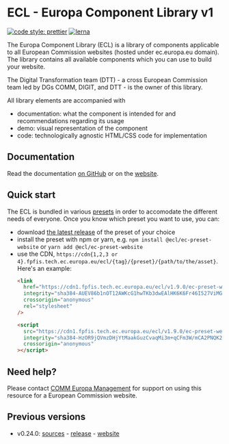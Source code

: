 # ECL - Europa Component Library v1

[![code style: prettier](https://img.shields.io/badge/code_style-prettier-ff69b4.svg?style=flat-square)](https://github.com/prettier/prettier)
[![lerna](https://img.shields.io/badge/maintained%20with-lerna-cc00ff.svg)](https://lernajs.io/)

The Europa Component Library (ECL) is a library of components applicable to all European Commission websites (hosted under ec.europa.eu domain). The library contains all available components which you can use to build your website.

The Digital Transformation team (DTT) - a cross European Commission team led by DGs COMM, DIGIT, and DTT - is the owner of this library.

All library elements are accompanied with

- documentation: what the component is intended for and recommendations regarding its usage
- demo: visual representation of the component
- code: technologically agnostic HTML/CSS code for implementation

## Documentation

Read the documentation [on GitHub](docs/README.md) or on the [website](https://ec-europa.github.io/europa-component-library/ec/docs/overview).

## Quick start

The ECL is bundled in various [presets](docs/06-presets.md) in order to accomodate the different needs of everyone. Once you know which preset you want to use, you can:

- download [the latest release](https://github.com/ec-europa/europa-component-library/releases/latest) of the preset of your choice
- install the preset with npm or yarn, e.g. `npm install @ecl/ec-preset-website` or `yarn add @ecl/ec-preset-website`
- use the CDN, `https://cdn{1,2,3 or 4}.fpfis.tech.ec.europa.eu/ecl/{tag}/{preset}/{path/to/the/asset}`. Here's an example:
  ```html
  <link
    href="https://cdn1.fpfis.tech.ec.europa.eu/ecl/v1.9.0/ec-preset-website/styles/ecl-ec-preset-website.css"
    integrity="sha384-AUEV86b1nOT12AWKcG1hwTKb3dwEAlHK6K6Fr46I527ViMGrJG5BKHSTcjOltZMO sha512-BBURUX5N2B9+kWmKf2l0Jafhs4vzbitJuY+JHrsCwwz9Qo1/+768UVGx39l2Tozphbp8ut+Yey3QMmjUbZteXQ=="
    crossorigin="anonymous"
    rel="stylesheet"
  />
  ```
  ```html
  <script
    src="https://cdn1.fpfis.tech.ec.europa.eu/ecl/v1.9.0/ec-preset-website/scripts/ecl-ec-preset-website.js"
    integrity="sha384-HzOR9jQVmzDHjYtMaakGuzCvaqMi3m+qCFm3W/mCA2PNQK2r06lXygb9wZtQi9NM sha512-n/ZY+8eFcSqeKV5TRdka5VExNEwVKGLPfRqw4QGZRn4/x3MZu8qwSG7frFq7LHrUXohz915blVykoYYbB8QWLQ=="
    crossorigin="anonymous"
  ></script>
  ```

## Need help?

Please contact [COMM Europa Management](mailto:Europamanagement@ec.europa.eu) for support on using this resource for a European Commission website.

## Previous versions

- v0.24.0: [sources](https://github.com/ec-europa/europa-component-library/tree/v0) - [release](https://github.com/ec-europa/europa-component-library/releases/tag/v0.24.0) - [website](https://v0--europa-component-library.netlify.com/)
